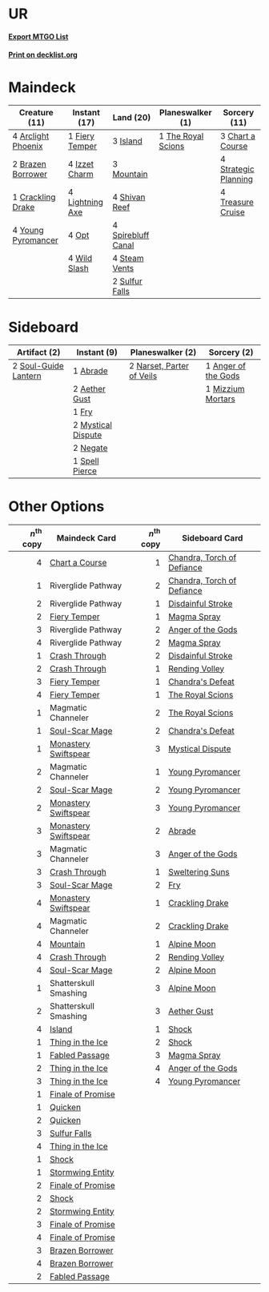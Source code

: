 # UR

#### [Export MTGO List](../collection/UR/UR.txt)
#### [Print on decklist.org](http://decklist.org/?deckmain=4%09Arclight%20Phoenix%0A2%09Brazen%20Borrower%0A3%09Chart%20a%20Course%0A1%09Crackling%20Drake%0A1%09Fiery%20Temper%0A3%09Island%0A4%09Izzet%20Charm%0A4%09Lightning%20Axe%0A3%09Mountain%0A4%09Opt%0A4%09Shivan%20Reef%0A4%09Spirebluff%20Canal%0A4%09Steam%20Vents%0A4%09Strategic%20Planning%0A2%09Sulfur%20Falls%0A1%09The%20Royal%20Scions%0A4%09Treasure%20Cruise%0A4%09Wild%20Slash%0A4%09Young%20Pyromancer&deckside=1%09Abrade%0A2%09Aether%20Gust%0A1%09Anger%20of%20the%20Gods%0A1%09Fry%0A1%09Mizzium%20Mortars%0A2%09Mystical%20Dispute%0A2%09Narset,%20Parter%20of%20Veils%0A2%09Negate%0A2%09Soul-Guide%20Lantern%0A1%09Spell%20Pierce)
# Maindeck

|                                        Creature (11)                                        |                                       Instant (17)                                       |                                          Land (20)                                          |                                      Planeswalker (1)                                       |                                         Sorcery (11)                                          |
|---------------------------------------------------------------------------------------------|------------------------------------------------------------------------------------------|---------------------------------------------------------------------------------------------|---------------------------------------------------------------------------------------------|-----------------------------------------------------------------------------------------------|
|4 [Arclight Phoenix](http://gatherer.wizards.com/Pages/Card/Details.aspx?multiverseid=452841)|1 [Fiery Temper](http://gatherer.wizards.com/Pages/Card/Details.aspx?multiverseid=409908) |3 [Island](http://gatherer.wizards.com/Pages/Card/Details.aspx?multiverseid=439857)          |1 [The Royal Scions](http://gatherer.wizards.com/Pages/Card/Details.aspx?multiverseid=473161)|3 [Chart a Course](http://gatherer.wizards.com/Pages/Card/Details.aspx?multiverseid=435200)    |
|2 [Brazen Borrower](http://gatherer.wizards.com/Pages/Card/Details.aspx?multiverseid=473001) |4 [Izzet Charm](http://gatherer.wizards.com/Pages/Card/Details.aspx?multiverseid=338413)  |3 [Mountain](http://gatherer.wizards.com/Pages/Card/Details.aspx?multiverseid=439859)        |                                                                                             |4 [Strategic Planning](http://gatherer.wizards.com/Pages/Card/Details.aspx?multiverseid=376525)|
|1 [Crackling Drake](http://gatherer.wizards.com/Pages/Card/Details.aspx?multiverseid=452913) |4 [Lightning Axe](http://gatherer.wizards.com/Pages/Card/Details.aspx?multiverseid=409925)|4 [Shivan Reef](http://gatherer.wizards.com/Pages/Card/Details.aspx?multiverseid=129731)     |                                                                                             |4 [Treasure Cruise](http://gatherer.wizards.com/Pages/Card/Details.aspx?multiverseid=420718)   |
|4 [Young Pyromancer](http://gatherer.wizards.com/Pages/Card/Details.aspx?multiverseid=426592)|4 [Opt](http://gatherer.wizards.com/Pages/Card/Details.aspx?multiverseid=442948)          |4 [Spirebluff Canal](http://gatherer.wizards.com/Pages/Card/Details.aspx?multiverseid=417822)|                                                                                             |                                                                                               |
|                                                                                             |4 [Wild Slash](http://gatherer.wizards.com/Pages/Card/Details.aspx?multiverseid=391959)   |4 [Steam Vents](http://gatherer.wizards.com/Pages/Card/Details.aspx?multiverseid=405109)     |                                                                                             |                                                                                               |
|                                                                                             |                                                                                          |2 [Sulfur Falls](http://gatherer.wizards.com/Pages/Card/Details.aspx?multiverseid=443135)    |                                                                                             |                                                                                               |


# Sideboard

|                                         Artifact (2)                                          |                                         Instant (9)                                         |                                          Planeswalker (2)                                          |                                         Sorcery (2)                                          |
|-----------------------------------------------------------------------------------------------|---------------------------------------------------------------------------------------------|----------------------------------------------------------------------------------------------------|----------------------------------------------------------------------------------------------|
|2 [Soul-Guide Lantern](http://gatherer.wizards.com/Pages/Card/Details.aspx?multiverseid=476488)|1 [Abrade](http://gatherer.wizards.com/Pages/Card/Details.aspx?multiverseid=430772)          |2 [Narset, Parter of Veils](http://gatherer.wizards.com/Pages/Card/Details.aspx?multiverseid=460988)|1 [Anger of the Gods](http://gatherer.wizards.com/Pages/Card/Details.aspx?multiverseid=438682)|
|                                                                                               |2 [Aether Gust](http://gatherer.wizards.com/Pages/Card/Details.aspx?multiverseid=466796)     |                                                                                                    |1 [Mizzium Mortars](http://gatherer.wizards.com/Pages/Card/Details.aspx?multiverseid=405302)  |
|                                                                                               |1 [Fry](http://gatherer.wizards.com/Pages/Card/Details.aspx?multiverseid=466894)             |                                                                                                    |                                                                                              |
|                                                                                               |2 [Mystical Dispute](http://gatherer.wizards.com/Pages/Card/Details.aspx?multiverseid=473020)|                                                                                                    |                                                                                              |
|                                                                                               |2 [Negate](http://gatherer.wizards.com/Pages/Card/Details.aspx?multiverseid=423707)          |                                                                                                    |                                                                                              |
|                                                                                               |1 [Spell Pierce](http://gatherer.wizards.com/Pages/Card/Details.aspx?multiverseid=425876)    |                                                                                                    |                                                                                              |


# Other Options

|*n*<sup>th</sup> copy|                                         Maindeck Card                                         |*n*<sup>th</sup> copy|                                           Sideboard Card                                            |
|--------------------:|-----------------------------------------------------------------------------------------------|--------------------:|-----------------------------------------------------------------------------------------------------|
|                    4|[Chart a Course](http://gatherer.wizards.com/Pages/Card/Details.aspx?multiverseid=435200)      |                    1|[Chandra, Torch of Defiance](http://gatherer.wizards.com/Pages/Card/Details.aspx?multiverseid=417683)|
|                    1|Riverglide Pathway                                                                             |                    2|[Chandra, Torch of Defiance](http://gatherer.wizards.com/Pages/Card/Details.aspx?multiverseid=417683)|
|                    2|Riverglide Pathway                                                                             |                    1|[Disdainful Stroke](http://gatherer.wizards.com/Pages/Card/Details.aspx?multiverseid=420705)         |
|                    2|[Fiery Temper](http://gatherer.wizards.com/Pages/Card/Details.aspx?multiverseid=409908)        |                    1|[Magma Spray](http://gatherer.wizards.com/Pages/Card/Details.aspx?multiverseid=426843)               |
|                    3|Riverglide Pathway                                                                             |                    2|[Anger of the Gods](http://gatherer.wizards.com/Pages/Card/Details.aspx?multiverseid=438682)         |
|                    4|Riverglide Pathway                                                                             |                    2|[Magma Spray](http://gatherer.wizards.com/Pages/Card/Details.aspx?multiverseid=426843)               |
|                    1|[Crash Through](http://gatherer.wizards.com/Pages/Card/Details.aspx?multiverseid=430777)       |                    2|[Disdainful Stroke](http://gatherer.wizards.com/Pages/Card/Details.aspx?multiverseid=420705)         |
|                    2|[Crash Through](http://gatherer.wizards.com/Pages/Card/Details.aspx?multiverseid=430777)       |                    1|[Rending Volley](http://gatherer.wizards.com/Pages/Card/Details.aspx?multiverseid=394663)            |
|                    3|[Fiery Temper](http://gatherer.wizards.com/Pages/Card/Details.aspx?multiverseid=409908)        |                    1|[Chandra's Defeat](http://gatherer.wizards.com/Pages/Card/Details.aspx?multiverseid=430775)          |
|                    4|[Fiery Temper](http://gatherer.wizards.com/Pages/Card/Details.aspx?multiverseid=409908)        |                    1|[The Royal Scions](http://gatherer.wizards.com/Pages/Card/Details.aspx?multiverseid=473161)          |
|                    1|Magmatic Channeler                                                                             |                    2|[The Royal Scions](http://gatherer.wizards.com/Pages/Card/Details.aspx?multiverseid=473161)          |
|                    1|[Soul-Scar Mage](http://gatherer.wizards.com/Pages/Card/Details.aspx?multiverseid=426850)      |                    2|[Chandra's Defeat](http://gatherer.wizards.com/Pages/Card/Details.aspx?multiverseid=430775)          |
|                    1|[Monastery Swiftspear](http://gatherer.wizards.com/Pages/Card/Details.aspx?multiverseid=438706)|                    3|[Mystical Dispute](http://gatherer.wizards.com/Pages/Card/Details.aspx?multiverseid=473020)          |
|                    2|Magmatic Channeler                                                                             |                    1|[Young Pyromancer](http://gatherer.wizards.com/Pages/Card/Details.aspx?multiverseid=426592)          |
|                    2|[Soul-Scar Mage](http://gatherer.wizards.com/Pages/Card/Details.aspx?multiverseid=426850)      |                    2|[Young Pyromancer](http://gatherer.wizards.com/Pages/Card/Details.aspx?multiverseid=426592)          |
|                    2|[Monastery Swiftspear](http://gatherer.wizards.com/Pages/Card/Details.aspx?multiverseid=438706)|                    3|[Young Pyromancer](http://gatherer.wizards.com/Pages/Card/Details.aspx?multiverseid=426592)          |
|                    3|[Monastery Swiftspear](http://gatherer.wizards.com/Pages/Card/Details.aspx?multiverseid=438706)|                    2|[Abrade](http://gatherer.wizards.com/Pages/Card/Details.aspx?multiverseid=430772)                    |
|                    3|Magmatic Channeler                                                                             |                    3|[Anger of the Gods](http://gatherer.wizards.com/Pages/Card/Details.aspx?multiverseid=438682)         |
|                    3|[Crash Through](http://gatherer.wizards.com/Pages/Card/Details.aspx?multiverseid=430777)       |                    1|[Sweltering Suns](http://gatherer.wizards.com/Pages/Card/Details.aspx?multiverseid=426851)           |
|                    3|[Soul-Scar Mage](http://gatherer.wizards.com/Pages/Card/Details.aspx?multiverseid=426850)      |                    2|[Fry](http://gatherer.wizards.com/Pages/Card/Details.aspx?multiverseid=466894)                       |
|                    4|[Monastery Swiftspear](http://gatherer.wizards.com/Pages/Card/Details.aspx?multiverseid=438706)|                    1|[Crackling Drake](http://gatherer.wizards.com/Pages/Card/Details.aspx?multiverseid=452913)           |
|                    4|Magmatic Channeler                                                                             |                    2|[Crackling Drake](http://gatherer.wizards.com/Pages/Card/Details.aspx?multiverseid=452913)           |
|                    4|[Mountain](http://gatherer.wizards.com/Pages/Card/Details.aspx?multiverseid=439859)            |                    1|[Alpine Moon](http://gatherer.wizards.com/Pages/Card/Details.aspx?multiverseid=447264)               |
|                    4|[Crash Through](http://gatherer.wizards.com/Pages/Card/Details.aspx?multiverseid=430777)       |                    2|[Rending Volley](http://gatherer.wizards.com/Pages/Card/Details.aspx?multiverseid=394663)            |
|                    4|[Soul-Scar Mage](http://gatherer.wizards.com/Pages/Card/Details.aspx?multiverseid=426850)      |                    2|[Alpine Moon](http://gatherer.wizards.com/Pages/Card/Details.aspx?multiverseid=447264)               |
|                    1|Shatterskull Smashing                                                                          |                    3|[Alpine Moon](http://gatherer.wizards.com/Pages/Card/Details.aspx?multiverseid=447264)               |
|                    2|Shatterskull Smashing                                                                          |                    3|[Aether Gust](http://gatherer.wizards.com/Pages/Card/Details.aspx?multiverseid=466796)               |
|                    4|[Island](http://gatherer.wizards.com/Pages/Card/Details.aspx?multiverseid=439857)              |                    1|[Shock](http://gatherer.wizards.com/Pages/Card/Details.aspx?multiverseid=129732)                     |
|                    1|[Thing in the Ice](http://gatherer.wizards.com/Pages/Card/Details.aspx?multiverseid=409836)    |                    2|[Shock](http://gatherer.wizards.com/Pages/Card/Details.aspx?multiverseid=129732)                     |
|                    1|[Fabled Passage](http://gatherer.wizards.com/Pages/Card/Details.aspx?multiverseid=473206)      |                    3|[Magma Spray](http://gatherer.wizards.com/Pages/Card/Details.aspx?multiverseid=426843)               |
|                    2|[Thing in the Ice](http://gatherer.wizards.com/Pages/Card/Details.aspx?multiverseid=409836)    |                    4|[Anger of the Gods](http://gatherer.wizards.com/Pages/Card/Details.aspx?multiverseid=438682)         |
|                    3|[Thing in the Ice](http://gatherer.wizards.com/Pages/Card/Details.aspx?multiverseid=409836)    |                    4|[Young Pyromancer](http://gatherer.wizards.com/Pages/Card/Details.aspx?multiverseid=426592)          |
|                    1|[Finale of Promise](http://gatherer.wizards.com/Pages/Card/Details.aspx?multiverseid=461054)   |                     |                                                                                                     |
|                    1|[Quicken](http://gatherer.wizards.com/Pages/Card/Details.aspx?multiverseid=426578)             |                     |                                                                                                     |
|                    2|[Quicken](http://gatherer.wizards.com/Pages/Card/Details.aspx?multiverseid=426578)             |                     |                                                                                                     |
|                    3|[Sulfur Falls](http://gatherer.wizards.com/Pages/Card/Details.aspx?multiverseid=443135)        |                     |                                                                                                     |
|                    4|[Thing in the Ice](http://gatherer.wizards.com/Pages/Card/Details.aspx?multiverseid=409836)    |                     |                                                                                                     |
|                    1|[Shock](http://gatherer.wizards.com/Pages/Card/Details.aspx?multiverseid=129732)               |                     |                                                                                                     |
|                    1|[Stormwing Entity](http://gatherer.wizards.com/Pages/Card/Details.aspx?multiverseid=488253)    |                     |                                                                                                     |
|                    2|[Finale of Promise](http://gatherer.wizards.com/Pages/Card/Details.aspx?multiverseid=461054)   |                     |                                                                                                     |
|                    2|[Shock](http://gatherer.wizards.com/Pages/Card/Details.aspx?multiverseid=129732)               |                     |                                                                                                     |
|                    2|[Stormwing Entity](http://gatherer.wizards.com/Pages/Card/Details.aspx?multiverseid=488253)    |                     |                                                                                                     |
|                    3|[Finale of Promise](http://gatherer.wizards.com/Pages/Card/Details.aspx?multiverseid=461054)   |                     |                                                                                                     |
|                    4|[Finale of Promise](http://gatherer.wizards.com/Pages/Card/Details.aspx?multiverseid=461054)   |                     |                                                                                                     |
|                    3|[Brazen Borrower](http://gatherer.wizards.com/Pages/Card/Details.aspx?multiverseid=473001)     |                     |                                                                                                     |
|                    4|[Brazen Borrower](http://gatherer.wizards.com/Pages/Card/Details.aspx?multiverseid=473001)     |                     |                                                                                                     |
|                    2|[Fabled Passage](http://gatherer.wizards.com/Pages/Card/Details.aspx?multiverseid=473206)      |                     |                                                                                                     |

